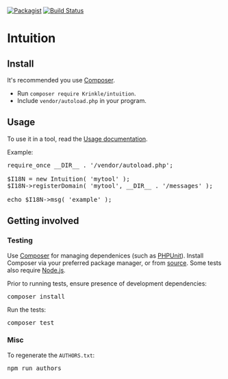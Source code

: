 [![Packagist](https://img.shields.io/packagist/v/Krinkle/intuition.svg?style=flat)](https://packagist.org/packages/Krinkle/intuition) [![Build Status](https://travis-ci.org/Krinkle/intuition.svg?branch=master)](https://travis-ci.org/Krinkle/intuition)

# Intuition

## Install

It's recommended you use [Composer](https://getcomposer.org).

* Run `composer require Krinkle/intuition`.
* Include `vendor/autoload.php` in your program.

## Usage

To use it in a tool, read the [Usage documentation](https://github.com/Krinkle/intuition/wiki/Documentation#usage).

Example:

<pre lang="php">
require_once __DIR__ . '/vendor/autoload.php';

$I18N = new Intuition( 'mytool' );
$I18N->registerDomain( 'mytool', __DIR__ . '/messages' );

echo $I18N->msg( 'example' );
</pre>

## Getting involved

### Testing

Use [Composer](https://getcomposer.org) for managing dependenices (such as [PHPUnit](https://phpunit.de)). Install Composer via your preferred package manager, or from [source](https://getcomposer.org/download/). Some tests also require [Node.js](https://nodejs.org/).

Prior to running tests, ensure presence of development dependencies:

<pre lang="sh">
composer install
</pre>

Run the tests:

<pre lang="sh">
composer test
</pre>

### Misc

To regenerate the `AUTHORS.txt`:

<pre lang="sh">
npm run authors
</pre>
